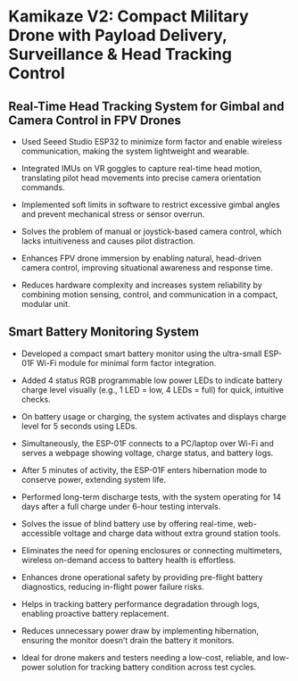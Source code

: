 # Kamikaze V2: Compact Military Drone with Payload Delivery, Surveillance & Head Tracking Control

## Real-Time Head Tracking System for Gimbal and Camera Control in FPV Drones

- Used Seeed Studio ESP32 to minimize form factor and enable wireless communication, making the system lightweight and wearable.

- Integrated IMUs on VR goggles to capture real-time head motion, translating pilot head movements into precise camera orientation commands.

- Implemented soft limits in software to restrict excessive gimbal angles and prevent mechanical stress or sensor overrun.

- Solves the problem of manual or joystick-based camera control, which lacks intuitiveness and causes pilot distraction.

- Enhances FPV drone immersion by enabling natural, head-driven camera control, improving situational awareness and response time.

- Reduces hardware complexity and increases system reliability by combining motion sensing, control, and communication in a compact, modular unit.


## Smart Battery Monitoring System

- Developed a compact smart battery monitor using the ultra-small ESP-01F Wi-Fi module for minimal form factor integration.

- Added 4 status RGB programmable low power LEDs to indicate battery charge level visually (e.g., 1 LED = low, 4 LEDs = full) for quick, intuitive checks.

- On battery usage or charging, the system activates and displays charge level for 5 seconds using LEDs.

- Simultaneously, the ESP-01F connects to a PC/laptop over Wi-Fi and serves a webpage showing voltage, charge status, and battery logs.

- After 5 minutes of activity, the ESP-01F enters hibernation mode to conserve power, extending system life.

- Performed long-term discharge tests, with the system operating for 14 days after a full charge under 6-hour testing intervals.

- Solves the issue of blind battery use by offering real-time, web-accessible voltage and charge data without extra ground station tools.

- Eliminates the need for opening enclosures or connecting multimeters, wireless on-demand access to battery health is effortless.

- Enhances drone operational safety by providing pre-flight battery diagnostics, reducing in-flight power failure risks.

- Helps in tracking battery performance degradation through logs, enabling proactive battery replacement.

- Reduces unnecessary power draw by implementing hibernation, ensuring the monitor doesn’t drain the battery it monitors.

- Ideal for drone makers and testers needing a low-cost, reliable, and low-power solution for tracking battery condition across test cycles.


